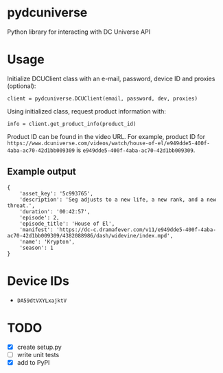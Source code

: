 # pydcuniverse
Python library for interacting with DC Universe API

# Usage

Initialize DCUClient class with an e-mail, password, device ID and proxies (optional):

`client = pydcuniverse.DCUClient(email, password, dev, proxies)`

Using initialized class, request product information with:

`info = client.get_product_info(product_id)`

Product ID can be found in the video URL. 
For example, product ID for `https://www.dcuniverse.com/videos/watch/house-of-el/e949dde5-400f-4aba-ac70-42d1bb009309` is `e949dde5-400f-4aba-ac70-42d1bb009309`.

## Example output
```
{
    'asset_key': '5c993765',
    'description': 'Seg adjusts to a new life, a new rank, and a new threat.',
    'duration': '00:42:57',
    'episode': 2,
    'episode_title': 'House of El',
    'manifest': 'https://dc-c.dramafever.com/v11/e949dde5-400f-4aba-ac70-42d1bb009309/4382088986/dash/widevine/index.mpd',
    'name': 'Krypton',
    'season': 1
}
```

# Device IDs
- `DA59dtVXYLxajktV`

# TODO
- [X] create setup.py
- [ ] write unit tests
- [X] add to PyPI
